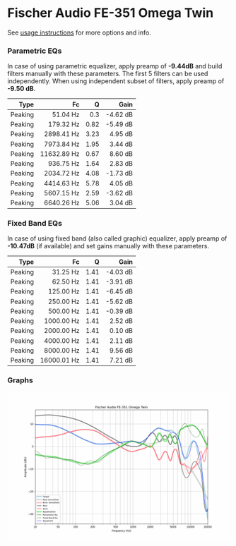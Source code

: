 # Fischer Audio FE-351 Omega Twin
See [usage instructions](https://github.com/jaakkopasanen/AutoEq#usage) for more options and info.

### Parametric EQs
In case of using parametric equalizer, apply preamp of **-9.44dB** and build filters manually
with these parameters. The first 5 filters can be used independently.
When using independent subset of filters, apply preamp of **-9.50 dB**.

| Type    | Fc          |    Q | Gain     |
|--------:|------------:|-----:|---------:|
| Peaking | 51.04 Hz    | 0.3  | -4.62 dB |
| Peaking | 179.32 Hz   | 0.82 | -5.49 dB |
| Peaking | 2898.41 Hz  | 3.23 | 4.95 dB  |
| Peaking | 7973.84 Hz  | 1.95 | 3.44 dB  |
| Peaking | 11632.89 Hz | 0.67 | 8.60 dB  |
| Peaking | 936.75 Hz   | 1.64 | 2.83 dB  |
| Peaking | 2034.72 Hz  | 4.08 | -1.73 dB |
| Peaking | 4414.63 Hz  | 5.78 | 4.05 dB  |
| Peaking | 5607.15 Hz  | 2.59 | -3.62 dB |
| Peaking | 6640.26 Hz  | 5.06 | 3.04 dB  |

### Fixed Band EQs
In case of using fixed band (also called graphic) equalizer, apply preamp of **-10.47dB**
(if available) and set gains manually with these parameters.

| Type    | Fc          |    Q | Gain     |
|--------:|------------:|-----:|---------:|
| Peaking | 31.25 Hz    | 1.41 | -4.03 dB |
| Peaking | 62.50 Hz    | 1.41 | -3.91 dB |
| Peaking | 125.00 Hz   | 1.41 | -6.45 dB |
| Peaking | 250.00 Hz   | 1.41 | -5.62 dB |
| Peaking | 500.00 Hz   | 1.41 | -0.39 dB |
| Peaking | 1000.00 Hz  | 1.41 | 2.52 dB  |
| Peaking | 2000.00 Hz  | 1.41 | 0.10 dB  |
| Peaking | 4000.00 Hz  | 1.41 | 2.11 dB  |
| Peaking | 8000.00 Hz  | 1.41 | 9.56 dB  |
| Peaking | 16000.01 Hz | 1.41 | 7.21 dB  |

### Graphs
![](./Fischer%20Audio%20FE-351%20Omega%20Twin.png)